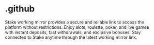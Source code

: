 # .github
Stake working mirror provides a secure and reliable link to access the platform without restrictions. Enjoy slots, roulette, poker, and live games with instant deposits, fast withdrawals, and exclusive bonuses. Stay connected to Stake anytime through the latest working mirror link.
